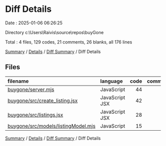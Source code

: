 # Diff Details

Date : 2025-01-06 06:26:25

Directory c:\\Users\\Raivis\\source\\repos\\buyGone

Total : 4 files,  129 codes, 21 comments, 26 blanks, all 176 lines

[Summary](results.md) / [Details](details.md) / [Diff Summary](diff.md) / Diff Details

## Files
| filename | language | code | comment | blank | total |
| :--- | :--- | ---: | ---: | ---: | ---: |
| [buygone/server.mjs](/buygone/server.mjs) | JavaScript | 44 | 5 | 6 | 55 |
| [buygone/src/create_listing.jsx](/buygone/src/create_listing.jsx) | JavaScript JSX | 42 | 3 | 8 | 53 |
| [buygone/src/listings.jsx](/buygone/src/listings.jsx) | JavaScript JSX | 28 | 13 | 9 | 50 |
| [buygone/src/models/listingModel.mjs](/buygone/src/models/listingModel.mjs) | JavaScript | 15 | 0 | 3 | 18 |

[Summary](results.md) / [Details](details.md) / [Diff Summary](diff.md) / Diff Details